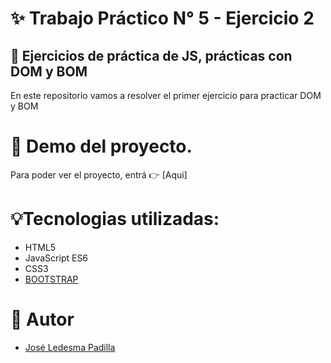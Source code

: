 # ✨ Trabajo Práctico N° 5 - Ejercicio 2

## 📓 Ejercicios de práctica de JS, prácticas con DOM y BOM

En este repositorio vamos a resolver el primer ejercicio para practicar DOM y BOM
# 🎇 Demo del proyecto.

Para poder ver el proyecto, entrá 👉 [Aqui]

# 💡Tecnologias utilizadas:

- HTML5
- JavaScript ES6
- CSS3
- [BOOTSTRAP](https://getbootstrap.com/docs/5.3/getting-started/introduction/)

# 📢 Autor

- [José Ledesma Padilla](https://github.com/ledesmapadilla)
